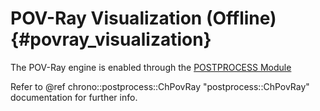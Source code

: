 POV-Ray Visualization (Offline) {#povray_visualization}
==================================

The POV-Ray engine is enabled through the [POSTPROCESS Module](group__postprocess__module.html)


Refer to @ref chrono::postprocess::ChPovRay "postprocess::ChPovRay" documentation for further info.

